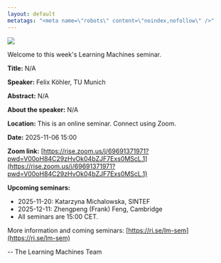 ```yaml
---
layout: default
metatags: "<meta name=\"robots\" content=\"noindex,nofollow\" />"
---
```

<img src="/lm/2025-11-06-youtube-thumbnail-felix-köhler.jpg" />
 
Welcome to this week's Learning Machines seminar.

**Title:** N/A

**Speaker:** Felix Köhler, TU Munich

**Abstract:** N/A

**About the speaker:** N/A

**Location:** This is an online seminar. Connect using Zoom.

**Date:** 2025-11-06 15:00

**Zoom link:** [https://rise.zoom.us/j/69691371971?pwd=V00oH84C29zHvOk04bZJF7Exs0MScL.1](https://rise.zoom.us/j/69691371971?pwd=V00oH84C29zHvOk04bZJF7Exs0MScL.1)

**Upcoming seminars:**

* 2025-11-20: Katarzyna Michalowska, SINTEF
* 2025-12-11: Zhengpeng (Frank) Feng, Cambridge
* All seminars are 15:00 CET.

More information and coming seminars: [https://ri.se/lm-sem](https://ri.se/lm-sem)

-- The Learning Machines Team

